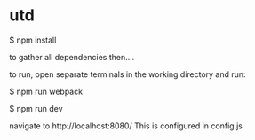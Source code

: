 # utd

$ npm install  

to gather all dependencies then....


to run, open separate terminals in the working directory and run:

$ npm run webpack

$ npm run dev 



navigate to http://localhost:8080/
This is configured in config.js

